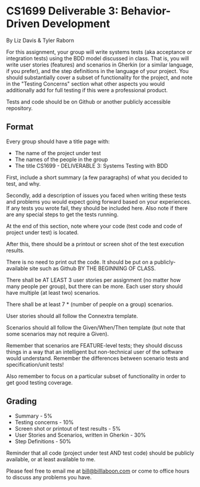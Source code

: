 # CS1699 Deliverable 3: Behavior-Driven Development
By Liz Davis & Tyler Raborn


For this assignment, your group will write systems tests (aka acceptance or integration tests) using the BDD model discussed in class.  That is, you will write user stories (features) and scenarios in Gherkin (or a similar language, if you prefer), and the step definitions in the language of your project.  You should substantially cover a subset of functionality for the project, and note in the "Testing Concerns" section what other aspects you would additionally add for full testing if this were a professional product.

Tests and code should be on Github or another publicly accessible repository.

## Format
Every group should have a title page with:
* The name of the project under test
* The names of the people in the group
* The title CS1699 - DELIVERABLE 3: Systems Testing with BDD

First, include a short summary (a few paragraphs) of what you decided to test, and why.

Secondly, add a description of issues you faced when writing these tests and problems you would expect going forward based on your experiences.  If any tests you wrote fail, they should be included here.  Also note if there are any special steps to get the tests running.

At the end of this section, note where your code (test code and code of project under test) is located.

After this, there should be a printout or screen shot of the test execution results.

There is no need to print out the code.  It should be put on a publicly-available site such as Github BY THE BEGINNING OF CLASS.

There shall be AT LEAST 3 user stories per assignment (no matter how many people per group), but there can be more.  Each user story should have multiple (at least two) scenarios.

There shall be at least 7 * (number of people on a group) scenarios.

User stories should all follow the Connextra template.

Scenarios should all follow the Given/When/Then template (but note that some scenarios may not require a Given).

Remember that scenarios are FEATURE-level tests; they should discuss things in a way that an intelligent but non-technical user of the software would understand.  Remember the differences between scenario tests and specification/unit tests!

Also remember to focus on a particular subset of functionality in order to get good testing coverage.

## Grading
* Summary - 5%
* Testing concerns - 10% 
* Screen shot or printout of test results - 5%
* User Stories and Scenarios, written in Gherkin - 30%
* Step Definitions - 50%

Reminder that all code (project under test AND test code) should be publicly available, or at least available to me.

Please feel free to email me at bill@billlaboon.com or come to office hours to discuss any problems you have. 
 
